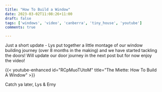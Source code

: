 ```yaml
---
title: "How To Build a Window"
date: 2023-03-02T11:08:26+11:00
draft: false 
tags: ['windows', 'video', 'canberra', 'tiny_house', 'youtube']
comments: true

---
```

Just a short update - Lys put together a little montage of our window building journey (over 8 months in the making) and we have started tackling the doors! Will update our door journey in the next post but for now enjoy the video!

{{< youtube-enhanced id="RCpMuoTUtoM" title="The Miette: How To Build A Window" >}}

Catch ya later,
Lys & Erny

